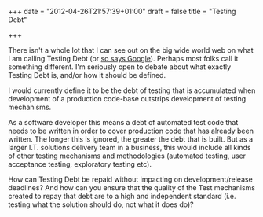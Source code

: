+++
date = "2012-04-26T21:57:39+01:00"
draft = false
title = "Testing Debt"

+++

There isn't a whole lot that I can see out on the big wide world web on what I am calling Testing Debt (or [so says Google](https://www.google.co.uk/search?ix=acb&sourceid=chrome&ie=UTF-8&q=testing+debt)). Perhaps most folks call it something different. I'm seriously open to debate about what exactly Testing Debt is, and/or how it should be defined.

<!--more-->

I would currently define it to be the debt of testing that is accumulated when development of a production code-base outstrips development of testing mechanisms.

As a software developer this means a debt of automated test code that needs to be written in order to cover production code that has already been written. The longer this is ignored, the greater the debt that is built. But as a larger I.T. solutions delivery team in a business, this would include all kinds of other testing mechanisms and methodologies (automated testing, user acceptance testing, exploratory testing etc).

How can Testing Debt be repaid without impacting on development/release deadlines? And how can you ensure that the quality of the Test mechanisms created to repay that debt are to a high and independent standard (i.e. testing what the solution should do, not what it does do)?